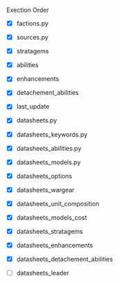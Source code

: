 Exection Order

- [x] factions.py
- [x] sources.py
- [x] stratagems
- [x] abilities
- [x] enhancements
- [x] detachement_abilities
- [x] last_update

- [x] datasheets.py
- [x] datasheets_keywords.py
- [x] datasheets_abilities.py
- [x] datasheets_models.py
- [x] datasheets_options
- [x] datasheets_wargear
- [x] datasheets_unit_composition
- [x] datasheets_models_cost
- [x] datasheets_stratagems
- [x] datasheets_enhancements
- [x] datasheets_detachement_abilities
- [ ] datasheets_leader